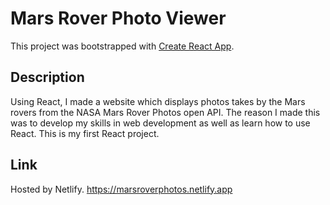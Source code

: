 # Mars Rover Photo Viewer

This project was bootstrapped with [Create React App](https://github.com/facebook/create-react-app).

## Description

Using React, I made a website which displays photos takes by the Mars rovers from the NASA Mars Rover Photos open API. The reason
I made this was to develop my skills in web development as well as learn how to use React. This is my first React project.

## Link

Hosted by Netlify.
https://marsroverphotos.netlify.app
